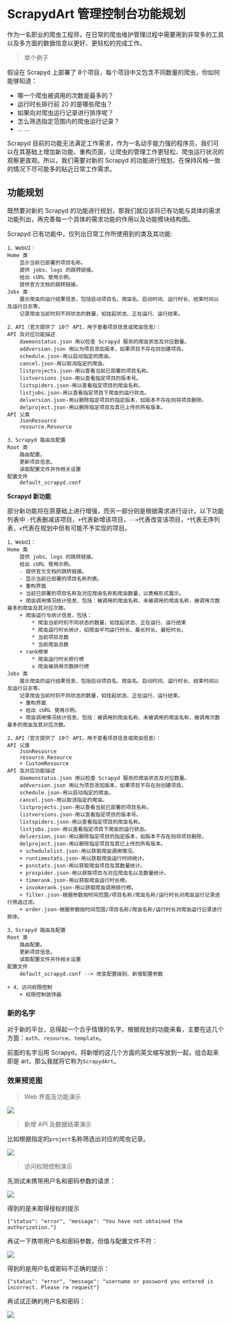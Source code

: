 # ScrapydArt 管理控制台功能规划

作为一名职业的爬虫工程师，在日常的爬虫维护管理过程中需要用到非常多的工具以及多方面的数据信息以更好、更轻松的完成工作。

> 举个例子

假设在 Scrapyd 上部署了 8个项目，每个项目中又包含不同数量的爬虫，你如何能够知道：

*   哪一个爬虫被调用的次数是最多的？
*   运行时长排行前 20 的是哪些爬虫？
*   如果向对爬虫运行记录进行排序呢？
*   怎么筛选指定范围内的爬虫运行记录？
*   ... ...

Scrapyd 目前的功能无法满足工作需求，作为一名动手能力强的程序员，我们可以在其基础上增加新功能、重构页面，让爬虫的管理工作更轻松、爬虫运行状况的观察更直观。所以，我们需要对新的 Scrapyd 的功能进行规划，在保持风格一致的情况下尽可能多的贴近日常工作需求。

## 功能规划

既然要对新的 Scrapyd 的功能进行规划，那我们就应该将已有功能与具体的需求功能列出，再完善每一个具体的需求功能的作用以及功能模块结构图。

Scrapyd 已有功能中，仅列出日常工作所使用到的类及其功能:

```
1、WebUI：
Home 类
    显示当前已部署的项目名称。
    提供 jobs、logs 的跳转链接。
    给出 cURL 使用示例。
    提供官方文档的跳转链接。
Jobs 类
    展示爬虫的运行结果信息，包括启动项目名、爬虫名、启动时间、运行时长、结束时间以及运行日志等。
    记录爬虫当前时刻不同状态的数量，如挂起状态、正在运行、运行结束。

2、API（官方提供了 10个 API，用于查看项目信息或爬虫信息）：
API 及对应功能描述
    daemonstatus.json 用以检查 Scrapyd 服务的爬虫状态及对应数量。
    addversion.json 用以为项目添加版本，如果项目不存在则创建项目。
    schedule.json-用以启动指定的爬虫。
    cancel.json-用以取消指定的爬虫。
    listprojects.json-用以查看当前已部署的项目名称。
    listversions.json-用以查看指定项目的版本号。
    listspiders.json-用以查看指定项目的爬虫名称。
    listjobs.json-用以查看指定项目下爬虫的运行状态。
    delversion.json-用以删除指定项目的指定版本，如版本不存在则将项目删除。
    delproject.json-用以删除指定项目及其已上传的所有版本。
API 父类
    JsonResource
    resource.Resource

3、Scrapyd 路由及配置
Root 类
    路由配置。
    更新项目信息。
    读取配置文件并作相关设置
配置文件
    default_scrapyd.conf

```

**Scrapyd 新功能**

部分新功能将在原基础上进行增强，而另一部分则是根据需求进行设计。以下功能列表中 `-`代表删减该项目，`+`代表新增该项目，`-->`代表改变该项目，`*`代表无序列表，`x`代表在规划中但有可能不予实现的项目。

```
1、WebUI：
Home 类
    提供 jobs、logs 的跳转链接。
    给出 cURL 使用示例。
    - 提供官方文档的跳转链接。
    - 显示当前已部署的项目名称列表。
    + 重构界面
    + 当前已部署的项目名称及对应爬虫名称和爬虫数量，以表格形式展示。
    + 爬虫调用情况统计信息，包括：被调用的爬虫名称、未被调用的爬虫名称、被调用次数最多的爬虫及其对应次数。
    + 爬虫运行与统计信息，包括：
        * 爬虫当前时刻不同状态的数量，如挂起状态、正在运行、运行结束
        * 爬虫运行时长统计，如爬虫平均运行时长、最长时长、最短时长。
        * 当前项目总数
        * 当前爬虫总数
    + rank榜单
        * 爬虫运行时长排行榜
        x 爬虫被调用次数排行榜
Jobs 类
    展示爬虫的运行结果信息，包括启动项目名、爬虫名、启动时间、运行时长、结束时间以及运行日志等。
    记录爬虫当前时刻不同状态的数量，如挂起状态、正在运行、运行结束。
    + 重构界面
    + 给出 cURL 使用示例。
    + 爬虫调用情况统计信息，包括：被调用的爬虫名称、未被调用的爬虫名称、被调用次数最多的爬虫及其对应次数。

2、API（官方提供了 10个 API，用于查看项目信息或爬虫信息）：
API 父类
    JsonResource
    resource.Resource
    + CustomResource
API 及对应功能描述
    daemonstatus.json 用以检查 Scrapyd 服务的爬虫状态及对应数量。
    addversion.json 用以为项目添加版本，如果项目不存在则创建项目。
    schedule.json-用以启动指定的爬虫。
    cancel.json-用以取消指定的爬虫。
    listprojects.json-用以查看当前已部署的项目名称。
    listversions.json-用以查看指定项目的版本号。
    listspiders.json-用以查看指定项目的爬虫名称。
    listjobs.json-用以查看指定项目下爬虫的运行状态。
    delversion.json-用以删除指定项目的指定版本，如版本不存在则将项目删除。
    delproject.json-用以删除指定项目及其已上传的所有版本。
    + schedulelist.json-用以获取爬虫调用情况。
    + runtimestats.json-用以获取爬虫运行时间统计。
    + psnstats.json-用以获取爬虫项目及其数量统计。
    + prospider.json-用以获取项目与对应爬虫名以及数量统计。
    + timerank.json-用以获取爬虫运行时长榜。
    + invokerank.json-用以获取爬虫调用排行榜。
    + filter.json-根据参数按时间范围/项目名称/爬虫名称/运行时长对爬虫运行记录进行筛选过滤。
    + order.json-根据参数按时间范围/项目名称/爬虫名称/运行时长对爬虫运行记录进行排序。

3、Scrapyd 路由及配置
Root 类
    路由配置。
    更新项目信息。
    读取配置文件并作相关设置
配置文件
    default_scrapyd.conf --> 改变配置级别、新增配置参数
    
+ 4、访问权限控制
    + 权限控制装饰器

```

### 新的名字

对于新的平台，总得起一个合乎情理的名字。根据规划的功能来看，主要在这几个方面：`auth`、`resource`、`template`。

前面的名字沿用 Scrapyd，将新增的这几个方面的英文缩写放到一起，组合起来即是 art，那么我就将它称为`ScrapydArt`。

### 效果预览图

> Web 界面及功能演示

![](https://user-gold-cdn.xitu.io/2018/10/12/166655ce18edbde0?w=800&h=428&f=gif&s=1014356)

> 新增 API 及数据结果演示

比如根据指定的`project`名称筛选出对应的爬虫记录。

![](https://user-gold-cdn.xitu.io/2018/10/16/1667aca84676c4ad?w=1022&h=764&f=gif&s=272771)

> 访问权限控制演示

先测试未携带用户名和密码参数的请求：

![](https://user-gold-cdn.xitu.io/2018/10/15/1667684b9c245f37?w=1723&h=828&f=gif&s=135927)

得到的是未取得授权的提示

```
{"status": "error", "message": "You have not obtained the authorization."}

```

再试一下携带用户名和密码参数，但值与配置文件不符：

![](https://user-gold-cdn.xitu.io/2018/10/15/1667686c881256a8?w=1730&h=823&f=gif&s=57643)

得到的是用户名或密码不正确的提示：

```
{"status": "error", "message": "username or password you entered is incorrect. Please re request"}

```

再试试正确的用户名和密码：

![](https://user-gold-cdn.xitu.io/2018/10/15/166768a8db3253c7?w=1711&h=808&f=gif&s=478998)